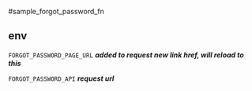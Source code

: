 #sample_forgot_password_fn

## env

`FORGOT_PASSWORD_PAGE_URL` **_added to request new link href, will reload to this_**

`FORGOT_PASSWORD_API` **_request url_**
